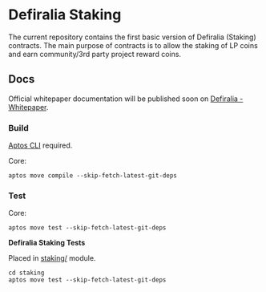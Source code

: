 # Defiralia Staking

The current repository contains the first basic version of Defiralia (Staking) contracts.
The main purpose of contracts is to allow the staking of LP coins and earn community/3rd party project reward coins.

## Docs

Official whitepaper documentation will be published soon on [Defiralia - Whitepaper](https://defiralia.com/whitepaper).

### Build

[Aptos CLI](https://github.com/aptos-labs/aptos-core/releases) required.

Core:

    aptos move compile --skip-fetch-latest-git-deps

### Test

Core:

    aptos move test --skip-fetch-latest-git-deps

**Defiralia Staking Tests**

Placed in [staking/](staking) module.

    cd staking
    aptos move test --skip-fetch-latest-git-deps
